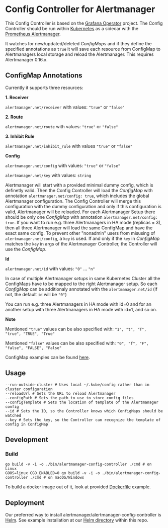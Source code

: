 # Config Controller for Alertmanager

This Config Controller is based on the [Grafana Operator](https://github.com/tsloughter/grafana-operator) project. The Config Controller should be run within [Kubernetes](https://github.com/kubernetes/kubernetes) as a sidecar with the [Prometheus Alertmanager](https://github.com/prometheus/alertmanager).

It watches for new/updated/deleted *ConfigMaps* and if they define the specified annotations as `true` it will save each resource from ConfigMap to Alertmanagers local storage and reload the Alertmanager. This requires Alertmanager 0.16.x.

## ConfigMap Annotations


Currently it supports three resources:

**1. Receiver**

`alertmanager.net/receiver` with values: `"true"` or `"false"`

**2. Route**

`alertmanager.net/route` with values: `"true"` or `"false"`

**3. Inhibit Rule**

`alertmanager.net/inhibit_rule` with values `"true"` or `"false"`

**Config**

`alertmanager.net/config` with values: `"true"` or `"false"`

`alertmanager.net/key` with values: `string`

Alertmanager will start with a provided minimal dummy config, which is definetly valid. Then the Config Controller will load the *ConfigMap* with annotation `alertmanager.net/config: true`, which includes the global Alertmanager configuration. The Config Controller will merge this configuration with the dummy configuration and only if this configuration is valid, Alertmanager will be reloaded. For each Alertmanager Setup there should be only one *ConfigMap* with annotation `alertmanager.net/config: true`. If you want to run e.g. three Alertmanagers in HA mode (replicas = 3), then all three Alertmanager will load the same ConfigMap and have the exact same config. To prevent other "nonadmin" users from misusing of `alertmanager.net/config`, a `key` is used. If and only if the `key` in *ConfigMap* matches the `key` in args of the Alertmanager Controller, the Controller will use the *ConfigMap*.

**Id**

`alertmanager.net/id` with values: `"0"` ... `"n"`

In case of multiple Alertmanager *setups* in same Kubernetes Cluster all the ConfigMaps have to be mapped to the right Alertmanager setup.
So each *ConfigMap* can be additionaly annotated with the `alertmanager.net/id` (if not, the default `id` will be `"0"`)

You can run e.g. three Alertmanagers in HA mode with id=0 and for an another setup with three Alertmanagers in HA mode with id=1, and so on.

**Note**

Mentioned `"true"` values can be also specified with: `"1", "t", "T", "true", "TRUE", "True"`

Mentioned `"false"` values can be also specified with: `"0", "f", "F", "false", "FALSE", "False"`

ConfigMap examples can be found [here](configmap-examples).

## Usage
```
--run-outside-cluster # Uses local ~/.kube/config rather than in cluster configuration
--reloadUrl # Sets the URL to reload Alertmanager
--configPath # Sets the path to use to store config files
--configTemplate # Sets the location of template of the Alertmanager config
--id # Sets the ID, so the Controller knows which ConfigMaps should be watched
--key # Sets the key, so the Controller can recognize the template of config in ConfigMap
```

## Development
### Build
```
go build -v -i -o ./bin/alertmanager-config-controller ./cmd # on Linux
GOOS=linux CGO_ENABLED=0 go build -v -i -o ./bin/alertmanager-config-controller ./cmd # on macOS/Windows
```
To build a docker image out of it, look at provided [Dockerfile](Dockerfile) example.


## Deployment
Our preferred way to install alertmanager/alertmanager-config-controller is [Helm](https://helm.sh/). See example installation at our [Helm directory](helm) within this repo.
